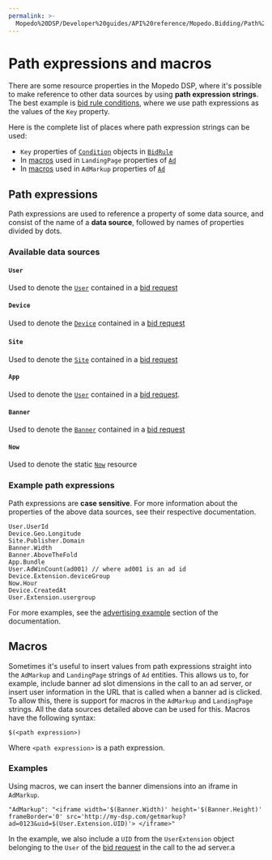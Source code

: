 ```yaml
---
permalink: >-
  Mopedo%20DSP/Developer%20guides/API%20reference/Mopedo.Bidding/Path%20expressions%20and%20macros/
---
```


# Path expressions and macros

There are some resource properties in the Mopedo DSP, where it's possible to make reference to other data sources by using **path expression strings**. The best example is [bid rule conditions](../Campaign#condition), where we use path expressions as the values of the `Key` property.

Here is the complete list of places where path expression strings can be used:

- `Key` properties of [`Condition`](../Campaign#condition) objects in [`BidRule`](../Campaign#bidrule)
- In [macros](#macros) used in `LandingPage` properties of [`Ad`](../Ad)
- In [macros](#macros) used in `AdMarkup` properties of [`Ad`](../Ad)

## Path expressions

Path expressions are used to reference a property of some data source, and consist of the name of a **data source**, followed by names of properties divided by dots.

### Available data sources

#### `User`

Used to denote the [`User`](../../Mopedo.Database/User) contained in a [bid request](../../Mopedo.Database/BidRequest)

#### `Device`

Used to denote the [`Device`](../../Mopedo.Database/Device) contained in a [bid request](../../Mopedo.Database/BidRequest)

#### `Site`​

Used to denote the [`Site`](../../Mopedo.Database/Site) contained in a [bid request](../../Mopedo.Database/BidRequest)

#### `App`

Used to denote the [`User`](../../Mopedo.Database/App) contained in a [bid request](../../Mopedo.Database/BidRequest).

#### `Banner`

Used to denote the [`Banner`](../../Mopedo.Bidding/Banner) contained in a [bid request](../../Mopedo.Database/BidRequest)

#### `Now`

Used to denote the static [`Now`](../Now) resource

### Example path expressions

Path expressions are **case sensitive**. For more information about the properties of the above data sources, see their respective documentation.

```
User.UserId
Device.Geo.Longitude
Site.Publisher.Domain
Banner.Width
Banner.AboveTheFold
App.Bundle
User.AdWinCount(ad001) // where ad001 is an ad id
Device.Extension.deviceGroup
Now.Hour
Device.CreatedAt
User.Extension.usergroup
```

For more examples, see the [advertising example](../../../../Feature%20guides/Advertising%20example) section of the documentation.

## Macros

Sometimes it's useful to insert values from path expressions straight into the `AdMarkup` and `LandingPage` strings of `Ad` entities. This allows us to, for example, include banner ad slot dimensions in the call to an ad server, or insert user information in the URL that is called when a banner ad is clicked. To allow this, there is support for macros in the `AdMarkup` and `LandingPage` strings. All the data sources detailed above can be used for this. Macros have the following syntax:

```
$(<path expression>)
```

Where `<path expression>` is a path expression.

### Examples

Using macros, we can insert the banner dimensions into an iframe in `AdMarkup`.

```
"AdMarkup": "<iframe width='$(Banner.Width)' height='$(Banner.Height)' frameBorder='0' src='http://my-dsp.com/getmarkup?ad=0123&uid=$(User.Extension.UID)'> </iframe>"
```

In the example, we also include a `UID` from the `UserExtension` object belonging to the `User` of the [bid request](../../Mopedo.Database/BidRequest) in the call to the ad server.a
